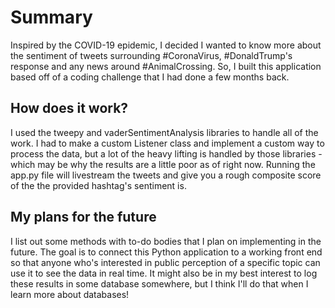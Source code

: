 # Summary
Inspired by the COVID-19 epidemic, I decided I wanted to know more about the sentiment of tweets surrounding #CoronaVirus, #DonaldTrump's
response and any news around #AnimalCrossing. So, I built this application based off of a coding challenge that I had done a few months
back.

## How does it work?
I used the tweepy and vaderSentimentAnalysis libraries to handle all of the work. I had to make a custom Listener class and implement a
custom way to process the data, but a lot of the heavy lifting is handled by those libraries - which may be why the results are a little poor
as of right now. Running the app.py file will livestream the tweets and give you a rough composite score of the the provided hashtag's sentiment is.

## My plans for the future
I list out some methods with to-do bodies that I plan on implementing in the future. The goal is to connect this Python application to a working front
end so that anyone who's interested in public perception of a specific topic can use it to see the data in real time. It might also be
in my best interest to log these results in some database somewhere, but I think I'll do that when I learn more about databases!
